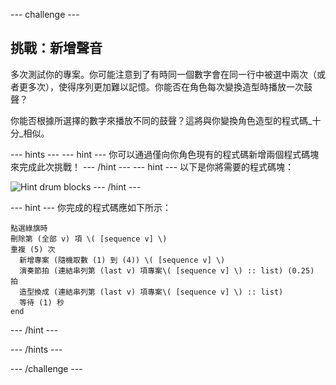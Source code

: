 --- challenge ---
## 挑戰：新增聲音

多次測試你的專案。你可能注意到了有時同一個數字會在同一行中被選中兩次（或者更多次），使得序列更加難以記憶。你能否在角色每次變換造型時播放一次鼓聲？

你能否根據所選擇的數字來播放不同的鼓聲？這將與你變換角色造型的程式碼_十分_相似。

--- hints ---
--- hint ---
你可以通過僅向你角色現有的程式碼新增兩個程式碼塊來完成此次挑戰！
--- /hint ---
--- hint ---
以下是你將需要的程式碼塊：

![Hint drum blocks](images/hint-drumblocks.png)
--- /hint ---

--- hint ---
你完成的程式碼應如下所示：
```blocks
點選綠旗時
刪除第 (全部 v) 項 \( [sequence v] \)
重複 (5) 次 
  新增專案 (隨機取數 (1) 到 (4)) \( [sequence v] \)
  演奏節拍 (連結串列第 (last v) 項專案\( [sequence v] \) :: list) (0.25) 拍
  造型換成 (連結串列第 (last v) 項專案\( [sequence v] \) :: list)
  等待 (1) 秒
end
```
--- /hint ---

--- /hints ---

--- /challenge ---
